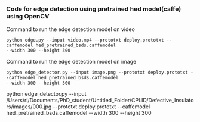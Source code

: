 ### Code for edge detection using pretrained hed model(caffe) using OpenCV

Command to run the edge detection model on video

    python edge.py --input video.mp4 --prototxt deploy.prototxt --caffemodel hed_pretrained_bsds.caffemodel 
    --width 300 --height 300

Command to run the edge detection model on image

    python edge_detector.py --input image.png --prototxt deploy.prototxt --caffemodel hed_pretrained_bsds.caffemodel
    --width 300 --height 300 

python edge_detector.py --input /Users/rl/Documents/PhD_student/Untitled_Folder/CPLID/Defective_Insulators/images/000.jpg --prototxt deploy.prototxt --caffemodel hed_pretrained_bsds.caffemodel --width 300 --height 300 